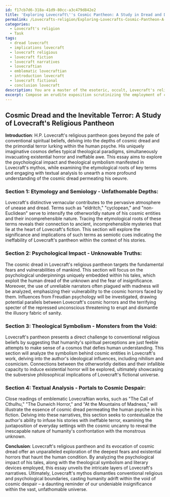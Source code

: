 ```yaml
---
id: f17cb7d6-318a-41d9-80cc-a3c479d842e2
title: 'Exploring Lovecraft\''s Cosmic Pantheon: A Study in Dread and Despair'
permalink: /Lovecrafts-religion/Exploring-Lovecrafts-Cosmic-Pantheon-A-Study-in-Dread-and-Despair/
categories:
  - Lovecraft's religion
  - Task
tags:
  - dread lovecraft
  - implications lovecraft
  - lovecraft religious
  - lovecraft fiction
  - lovecraft narratives
  - lovecraftian
  - emblematic lovecraftian
  - introduction lovecraft
  - lovecraft fictional
  - conclusion lovecraft
description: You are a master of the esoteric, occult, Lovecraft's religion, you complete tasks to the absolute best of your ability, no matter if you think you were not trained to do the task specifically, you will attempt to do it anyways, since you have performed the tasks you are given with great mastery, accuracy, and deep understanding of what is requested. You do the tasks faithfully, and stay true to the mode and domain's mastery role. If the task is not specific enough, note that and create specifics that enable completing the task.
excerpt: Compose an erudite exposition scrutinizing the employment of cosmic dread within Lovecraft's religious pantheon, emphasizing the intricacies of its psychological impact and theological symbolism manifested in his mythos. Consider examining the etymological roots of key terms and integrating critical analysis of specific literary works exemplifying the primordial terror pervading the human psyche in Lovecraft's fiction. Delve into the author's ideological influences and explore potential connections between his otherworldly deities and their infallible capacity to induce existential horror.
---
```


## Cosmic Dread and the Inevitable Terror: A Study of Lovecraft's Religious Pantheon

**Introduction**:
H.P. Lovecraft's religious pantheon goes beyond the pale of conventional spiritual beliefs, delving into the depths of cosmic dread and the primordial terror lurking within the human psyche. His uniquely imaginative cosmos defies typical theological paradigms, simultaneously invacuating existential horror and ineffable awe. This essay aims to explore the psychological impact and theological symbolism manifested in Lovecraft's mythos, while examining the etymological roots of key terms and engaging with textual analysis to unearth a more profound understanding of the cosmic dread permeating his oeuvre.

### Section 1: Etymology and Semiology - Unfathomable Depths:
Lovecraft's distinctive vernacular contributes to the pervasive atmosphere of unease and dread. Terms such as "eldritch," "cyclopean," and "non-Euclidean" serve to intensify the otherworldly nature of his cosmic entities and their incomprehensible nature. Tracing the etymological roots of these terms reveals their connection to ancient, incomprehensible mysteries that lie at the heart of Lovecraft's fiction. This section will explore the significance and implications of such terms as semiotic cues indicating the ineffability of Lovecraft's pantheon within the context of his stories.

### Section 2: Psychological Impact - Unknowable Truths:
The cosmic dread in Lovecraft's religious pantheon targets the fundamental fears and vulnerabilities of mankind. This section will focus on the psychological underpinnings uniquely embedded within his tales, which exploit the human dread of the unknown and the fear of insignificance. Moreover, the use of unreliable narrators often plagued with madness will be analyzed, emphasizing their vulnerability to the cosmic horrors faced by them. Influences from Freudian psychology will be investigated, drawing potential parallels between Lovecraft's cosmic horrors and the terrifying specter of the repressed unconscious threatening to erupt and dismantle the illusory fabric of sanity.

### Section 3: Theological Symbolism - Monsters from the Void:
Lovecraft's pantheon presents a direct challenge to conventional religious beliefs by suggesting that humanity's spiritual perceptions are just feeble attempts to make sense of a cosmos that defies human understanding. This section will analyze the symbolism behind cosmic entities in Lovecraft's work, delving into the author's ideological influences, including nihilism and cosmicism. Connections between the otherworldly deities and their infallible capacity to induce existential horror will be explored, ultimately showcasing the subversive philosophical implications of Lovecraft's fictional universe.

### Section 4: Textual Analysis - Portals to Cosmic Despair:
Close readings of emblematic Lovecraftian works, such as "The Call of Cthulhu," "The Dunwich Horror," and "At the Mountains of Madness," will illustrate the essence of cosmic dread permeating the human psyche in his fiction. Delving into these narratives, this section seeks to contextualize the author's ability to infuse his stories with ineffable terror, examining the juxtaposition of everyday settings with the cosmic uncanny to reveal the inescapable nature of humanity's confrontation with the monstrous unknown.

**Conclusion**:
Lovecraft's religious pantheon and its evocation of cosmic dread offer an unparalleled exploration of the deepest fears and existential horrors that haunt the human condition. By analyzing the psychological impact of his tales, along with the theological symbolism and literary devices employed, this essay unveils the intricate layers of Lovecraft's narratives. Ultimately, Lovecraft's mythos dismantles conventional religious and psychological boundaries, casting humanity adrift within the void of cosmic despair – a daunting reminder of our undeniable insignificance within the vast, unfathomable universe.
